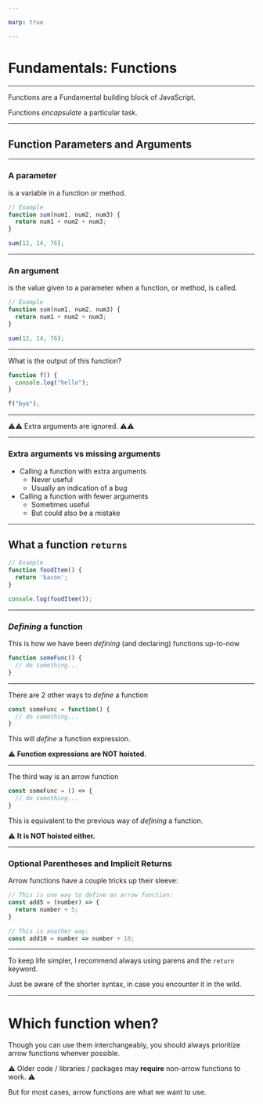 ```yaml
---

marp: true

---
```


# Fundamentals: Functions

---

Functions are a Fundamental building block of JavaScript.

Functions _encapsulate_ a particular task.

---

## Function Parameters and Arguments

---

### A parameter

is a variable in a function or method.

```js
// Example
function sum(num1, num2, num3) {
  return num1 + num2 + num3;
}

sum(12, 14, 76);
```

---

### An argument

is the value given to a parameter when a function, or method, is called.

```js
// Example
function sum(num1, num2, num3) {
  return num1 + num2 + num3;
}

sum(12, 14, 76);
```

---

What is the output of this function?

```js
function f() {
  console.log("hello");
}

f("bye");
```

---

⚠️⚠️ Extra arguments are ignored. ⚠️⚠️

---

### Extra arguments vs missing arguments

- Calling a function with extra arguments
  - Never useful
  - Usually an indication of a bug
- Calling a function with fewer arguments
  - Sometimes useful
  - But could also be a mistake

---

## What a function `returns`

```js
// Example
function foodItem() {
  return 'bacon';
}

console.log(foodItem());
```

---

### _Defining_ a function

This is how we have been _defining_ (and declaring) functions up-to-now

```js
function someFunc() {
  // do something...
}
```

---

There are 2 other ways to _define_ a function

```js
const someFunc = function() {
  // do something...
}
```

This will _define_ a function expression.

⚠️ **Function expressions are NOT hoisted.**

---

The third way is an arrow function

```js
const someFunc = () => {
  // do something...
}
```

This is equivalent to the previous way of _defining_ a function.

⚠️ **It is NOT hoisted either.**

---

### Optional Parentheses and Implicit Returns

Arrow functions have a couple tricks up their sleeve:

```js
// This is one way to define an arrow function:
const add5 = (number) => {
  return number + 5;
}

// This is another way:
const add10 = number => number + 10;
```

---

To keep life simpler, I recommend always using parens and the `return` keyword.

Just be aware of the shorter syntax, in case you encounter it in the wild.

---

# Which function when?

Though you can use them interchangeably, you should always prioritize arrow functions whenver possible.

⚠ Older code / libraries / packages may **require** non-arrow functions to work. ⚠

But for most cases, arrow functions are what we want to use.